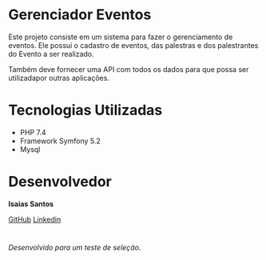 # Gerenciador Eventos
Este projeto consiste em um sistema para fazer o gerenciamento de eventos. Ele possui o cadastro de eventos, das palestras e dos palestrantes do Evento a ser realizado.

Também deve fornecer uma API com todos os dados para que possa ser utilizadapor outras aplicações.

# Tecnologias Utilizadas

- PHP 7.4
- Framework Symfony 5.2
- Mysql

# Desenvolvedor
__Isaias Santos__

[GitHub](http://github.com/IsaiasSantosS)
[Linkedin](https://www.linkedin.com/in/isaiassantos95)

#
*Desenvolvido para um teste de seleção.*